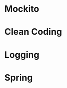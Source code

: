 <!-- TITLE: Java -->
<!-- SUBTITLE: A quick summary of Java -->

# Mockito
# Clean Coding
# Logging
# Spring
